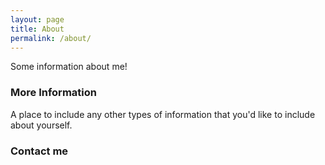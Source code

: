 ```yaml
---
layout: page
title: About
permalink: /about/
---
```


Some information about me!

### More Information

A place to include any other types of information that you'd like to include about yourself.

### Contact me

[//]: # ([pramish.paudel@gmail.com]&#40;mailto:pramish.paudel123@gmail.com&#41;)
